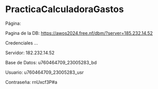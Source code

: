 # PracticaCalculadoraGastos

Página:

Pagina de la DB: https://awos2024.free.nf/dbm/?server=185.232.14.52

Credenciales ...

Servidor: 182.232.14.52

Base de Datos: u760464709_23005283_bd

Usuario: u760464709_23005283_usr

Contraseña: rnUxcf3P#a
